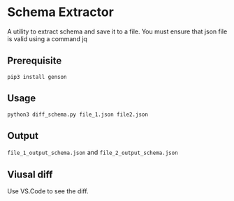 # Schema Extractor

A utility to extract schema and save it to a file.
You must ensure that json file is valid using a command
jq

## Prerequisite 
```pip3 install genson```

## Usage 
```python3 diff_schema.py file_1.json file2.json```

## Output 
```file_1_output_schema.json``` and ```file_2_output_schema.json```

## Viusal diff 
Use VS.Code to see the diff.